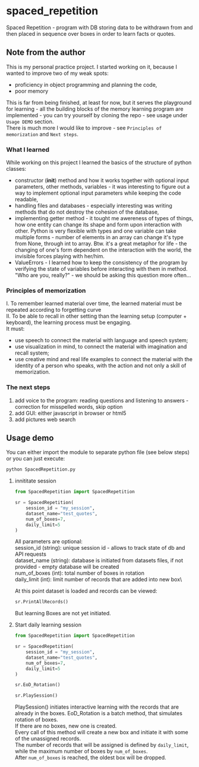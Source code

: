 # spaced_repetition

Spaced Repetition - program with DB storing data to be withdrawn from and then placed in sequence over boxes in order to learn facts or quotes.

## Note from the author

This is my personal practice project.
I started working on it, because I wanted to improve two of my weak spots:

- proficiency in object programming and planning the code,
- poor memory

This is far from being finished, at least for now, but it serves the playground for learning - all the building blocks of the memory learning program are implemented - you can try yourself by cloning the repo - see usage under `Usage DEMO` section.\
There is much more I would like to improve - see `Principles of memorization` and `Next steps`.

### What I learned

While working on this project I learned the basics of the structure of python classes:

- constructor (__init__) method and how it works together with optional input parameters, other methods, variables - it was interesting to figure out a way to implement optional input parameters while keeping the code readable,
- handling files and databases - especially interesting was writing methods that do not destroy the cohesion of the database,
- implementing getter method - it tought me awereness of types of things, how one entity can change its shape and form upon interaction with other. Python is very flexible with types and one variable can take multiple forms - number of elements in an array can change it's type from None, through int to array. Btw. it's a great metaphor for life  - the changing of one's form dependent on the interaction with the world, the invisible forces playing with her/him.
- ValueErrors - I learned how to keep the consistency of the program by verifying the state of variables before interacting with them in method.\
"Who are you, really?" - we should be asking this question more often...

### Principles of memorization

I. To remember learned material over time, the learned material must be repeated according to forgetting curve\
II. To be able to recall in other setting than the learning setup (computer + keyboard), the learning process must be engaging.\
It must:

- use speech to connect the material with language and speech system;
- use visualization in mind, to connect the material with imagination and recall system;
- use creative mind and real life examples to connect the material with the identity of a person who speaks, with the action and not only a skill of memorization.

### The next steps

1. add voice to the program: reading questions and listening to answers
    -correction for misspelled words, skip option
2. add GUI: either javascript in browser or html5
3. add pictures web search

## Usage demo

You can either import the module to separate python file (see below steps) or you can just execute:

```bash
python SpacedRepetition.py
```

1. innititate session

    ```python
    from SpacedRepetition import SpacedRepetition

    sr = SpacedRepetition(
        session_id = "my_session",
        dataset_name="test_quotes",
        num_of_boxes=7,
        daily_limit=5
    )
    ```

    All parameters are optional:\
                session_id (string): unique session id - allows to track state of db
                                    and API requests\
                dataset_name (string): database is initiated from datasets files,
                                    if not provided - empty database will be created\
                num_of_boxes (int): total number of boxes in rotation\
                daily_limit (int): limit number of records that are added into new box\

    At this point dataset is loaded and records can be viewed:

    ```python
    sr.PrintAllRecords()
    ```

    But learning Boxes are not yet initiated.

2. Start daily learning session

    ```python
    from SpacedRepetition import SpacedRepetition

    sr = SpacedRepetition(
        session_id = "my_session",
        dataset_name="test_quotes",
        num_of_boxes=7,
        daily_limit=5
    )

    sr.EoD_Rotation()

    sr.PlaySession()
    ```

    PlaySession()  initiates interactive learning with the records that are already in the boxes.
    EoD_Rotation is a batch method, that simulates rotation of boxes.\
    If there are no boxes, new one is created.\
    Every call of this method will create a new box and initiate it with some of the unassigned records.\
    The number of records that will be assigned is defined by `daily_limit`, while the maximum number of boxes by `num_of_boxes`.\
    After `num_of_boxes` is reached, the oldest box will be dropped.
